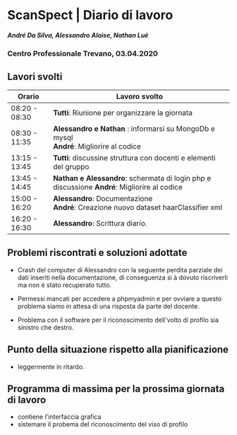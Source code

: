 # ScanSpect | Diario di lavoro
##### André Da Silva, Alessandro Aloise, Nathan Luè
### Centro Professionale Trevano, 03.04.2020

## Lavori svolti


|Orario        |Lavoro svolto                           |
|--------------|----------------------------------------|
|08:20 - 08:30 | <b>Tutti</b>: Riunione per organizzare la giornata   |
|08:30 - 11:35 | <b>Alessandro e Nathan </b>: informarsi su MongoDb e mysql <br> <b>André</b>: Migliorire al codice        |
|13:15 - 13:45 | <b>Tutti</b>: discussine struttura con docenti e elementi del gruppo        |
|13:45 - 14:45 | <b>Nathan e Alessandro</b>: schermata di login php e discussione  <b>André</b>: Migliorire al codice     |
|15:00 - 16:20 | <b>Alessandro</b>: Documentazione<br><b>André</b>: Creazione nuovo dataset haarClassifier xml    |
|16:20 - 16:30 | <b>Alessandro</b>:   Scrittura diario.    |

##  Problemi riscontrati e soluzioni adottate

- Crash del computer di Alessandro con la seguente perdita parziale dei dati inseriti nella documentazione, di conseguenza si à dovuto riscriverli ma non é stato recuperato tutto.

- Permessi mancati per accedere a phpmyadmin e per ovviare a questo problema siamo in attesa di una risposta da parte del docente.  

- Problema con il software per il riconoscimento dell'volto di profilo sia sinistro che destro.


##  Punto della situazione rispetto alla pianificazione

- leggermente in ritardo.

## Programma di massima per la prossima giornata di lavoro

- contiene l'interfaccia grafica
- sistemare il probema del riconoscimento del viso di profilo  
